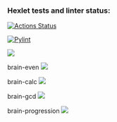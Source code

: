 ### Hexlet tests and linter status:
[![Actions Status](https://github.com/aki1ina/python-project-lvl1/workflows/hexlet-check/badge.svg)](https://github.com/aki1ina/python-project-lvl1/actions)

[![Pylint](https://github.com/aki1ina/python-project-lvl1/actions/workflows/pylint.yml/badge.svg)](https://github.com/aki1ina/python-project-lvl1/actions/workflows/pylint.yml)

<a href="https://codeclimate.com/github/aki1ina/python-project-lvl1-1/maintainability"><img src="https://api.codeclimate.com/v1/badges/49cfd3ad26dd3cb7e2ec/maintainability" /></a>

brain-even <a href="https://asciinema.org/a/3BqmiYcTUvijO39T8zAiyilnc" target="_blank"><img src="https://asciinema.org/a/3BqmiYcTUvijO39T8zAiyilnc.svg" /></a>

brain-calc <a href="https://asciinema.org/a/uoaaRDpJs1BQ4JNkIlZsQact9" target="_blank"><img src="https://asciinema.org/a/uoaaRDpJs1BQ4JNkIlZsQact9.svg" /></a>

brain-gcd <a href="https://asciinema.org/a/k816XYFHuiQZGAO22azcagNqu" target="_blank"><img src="https://asciinema.org/a/k816XYFHuiQZGAO22azcagNqu.svg" /></a>

brain-progression <a href="https://asciinema.org/a/IZrr4JjDrsvqt8s3Cdl6OApIM" target="_blank"><img src="https://asciinema.org/a/IZrr4JjDrsvqt8s3Cdl6OApIM.svg" /></a>
